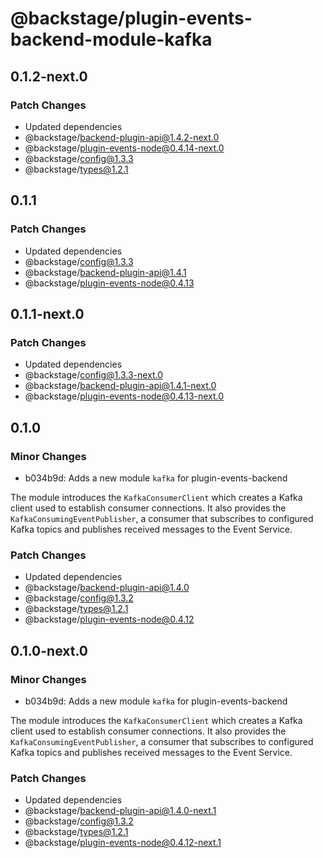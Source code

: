 # @backstage/plugin-events-backend-module-kafka

## 0.1.2-next.0

### Patch Changes

- Updated dependencies
 - @backstage/backend-plugin-api@1.4.2-next.0
 - @backstage/plugin-events-node@0.4.14-next.0
 - @backstage/config@1.3.3
 - @backstage/types@1.2.1

## 0.1.1

### Patch Changes

- Updated dependencies
 - @backstage/config@1.3.3
 - @backstage/backend-plugin-api@1.4.1
 - @backstage/plugin-events-node@0.4.13

## 0.1.1-next.0

### Patch Changes

- Updated dependencies
 - @backstage/config@1.3.3-next.0
 - @backstage/backend-plugin-api@1.4.1-next.0
 - @backstage/plugin-events-node@0.4.13-next.0

## 0.1.0

### Minor Changes

- b034b9d: Adds a new module `kafka` for plugin-events-backend

 The module introduces the `KafkaConsumerClient` which creates a Kafka client used to establish consumer connections. It also provides the `KafkaConsumingEventPublisher`, a consumer that subscribes to configured Kafka topics and publishes received messages to the Event Service.

### Patch Changes

- Updated dependencies
 - @backstage/backend-plugin-api@1.4.0
 - @backstage/config@1.3.2
 - @backstage/types@1.2.1
 - @backstage/plugin-events-node@0.4.12

## 0.1.0-next.0

### Minor Changes

- b034b9d: Adds a new module `kafka` for plugin-events-backend

 The module introduces the `KafkaConsumerClient` which creates a Kafka client used to establish consumer connections. It also provides the `KafkaConsumingEventPublisher`, a consumer that subscribes to configured Kafka topics and publishes received messages to the Event Service.

### Patch Changes

- Updated dependencies
 - @backstage/backend-plugin-api@1.4.0-next.1
 - @backstage/config@1.3.2
 - @backstage/types@1.2.1
 - @backstage/plugin-events-node@0.4.12-next.1
